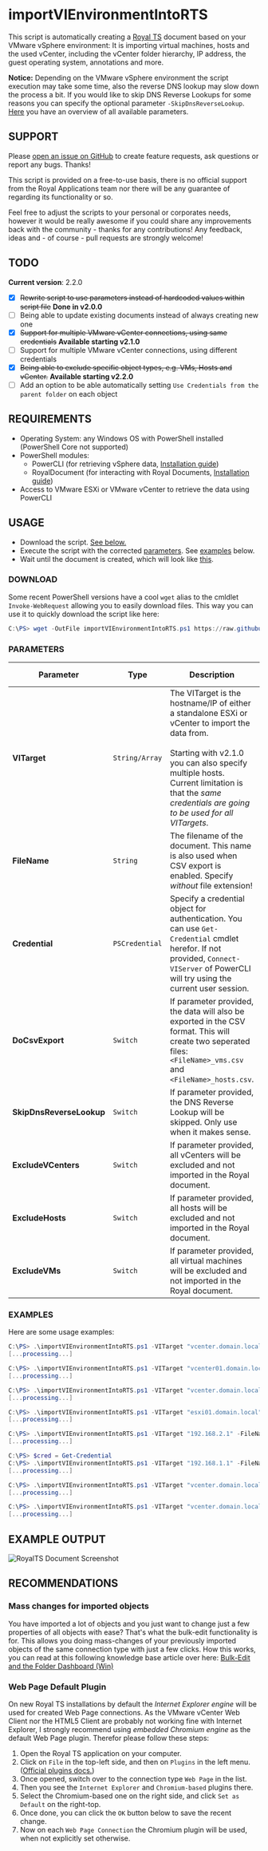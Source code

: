 # importVIEnvironmentIntoRTS

This script is automatically creating a [Royal TS](https://royalapplications.com/ts/win/features) document based on your VMware vSphere environment: It is importing virtual machines, hosts and the used vCenter, including the vCenter folder hierarchy, IP address, the guest operating system, annotations and more.

**Notice:** Depending on the VMware vSphere environment the script execution may take some time, also the reverse DNS lookup may slow down the process a bit. If you would like to skip DNS Reverse Lookups for some reasons you can specify the optional parameter `-SkipDnsReverseLookup`. [Here](#parameters) you have an overview of all available parameters.

## SUPPORT

Please [open an issue on GitHub](https://github.com/patschi/royalts-scripts/issues) to create feature requests, ask questions or report any bugs. Thanks!

This script is provided on a free-to-use basis, there is no official support from the Royal Applications team nor there will be any guarantee of regarding its functionality or so.

Feel free to adjust the scripts to your personal or corporates needs, however it would be really awesome if you could share any improvements back with the community - thanks for any contributions! Any feedback, ideas and - of course - pull requests are strongly welcome!

## TODO

**Current version**: 2.2.0

- [x] ~~Rewrite script to use parameters instead of hardcoded values within script file~~ **Done in v2.0.0**
- [ ] Being able to update existing documents instead of always creating new one
- [x] ~~Support for multiple VMware vCenter connections, using same credentials~~ **Available starting v2.1.0**
- [ ] Support for multiple VMware vCenter connections, using different credentials
- [x] ~~Being able to exclude specific object types, e.g. VMs, Hosts and vCenter.~~ **Available starting v2.2.0**
- [ ] Add an option to be able automatically setting `Use Credentials from the parent folder` on each object

## REQUIREMENTS

- Operating System: any Windows OS with PowerShell installed (PowerShell Core not supported)
- PowerShell modules:
  - PowerCLI (for retrieving vSphere data, [Installation guide](https://blogs.vmware.com/PowerCLI/2017/04/powercli-install-process-powershell-gallery.html))
  - RoyalDocument (for interacting with Royal Documents, [Installation guide](https://content.royalapplications.com/Help/RoyalTS/V4/index.html?scripting_gettingstarted.htm))
- Access to VMware ESXi or VMware vCenter to retrieve the data using PowerCLI

## USAGE

- Download the script. [See below.](#download)
- Execute the script with the corrected [parameters](#parameters). See [examples](#examples) below.
- Wait until the document is created, which will look like [this](#example-output).

### DOWNLOAD

Some recent PowerShell versions have a cool `wget` alias to the cmldlet `Invoke-WebRequest` allowing you to easily download files. This way you can use it to quickly download the script like here:

```powershell
C:\PS> wget -OutFile importVIEnvironmentIntoRTS.ps1 https://raw.githubusercontent.com/patschi/royalts-scripts/master/importVIEnvironmentIntoRTS/importVIEnvironmentIntoRTS.ps1
```

### PARAMETERS

| Parameter                 | Type           | Description | Required Version | Required   | Default   |
| ------------------------- | -------------- | ----------- | :--------------: | :--------: | :-------: |
| **VITarget**              | `String/Array` | The VITarget is the hostname/IP of either a standalone ESXi or vCenter to import the data from.<br/><br/>Starting with v2.1.0 you can also specify multiple hosts. Current limitation is that the _same credentials are going to be used for all VITargets_. | 2.0.0 | True | *None* |
| **FileName**              | `String`       | The filename of the document. This name is also used when CSV export is enabled. Specify *without* file extension! | 2.0.0 | False | *vmw_servers* |
| **Credential**            | `PSCredential` | Specify a credential object for authentication. You can use `Get-Credential` cmdlet herefor. If not provided, `Connect-VIServer` of PowerCLI will try using the current user session. | 2.0.0 | False | *None* |
| **DoCsvExport**           | `Switch`       | If parameter provided, the data will also be exported in the CSV format. This will create two seperated files: `<FileName>_vms.csv` and `<FileName>_hosts.csv`. | 2.0.0 | False | *False* |
| **SkipDnsReverseLookup**  | `Switch`       | If parameter provided, the DNS Reverse Lookup will be skipped. Only use when it makes sense. | 2.0.0 | False | *False* |
| **ExcludeVCenters**       | `Switch`       | If parameter provided, all vCenters will be excluded and not imported in the Royal document.| 2.2.0 | False | *False* |
| **ExcludeHosts**          | `Switch`       | If parameter provided, all hosts will be excluded and not imported in the Royal document.| 2.2.0 | False | *False* |
| **ExcludeVMs**            | `Switch`       | If parameter provided, all virtual machines will be excluded and not imported in the Royal document.| 2.2.0 | False | *False* |

### EXAMPLES

Here are some usage examples:

```powershell
C:\PS> .\importVIEnvironmentIntoRTS.ps1 -VITarget "vcenter.domain.local" -FileName "vi_servers"
[...processing...]

C:\PS> .\importVIEnvironmentIntoRTS.ps1 -VITarget "vcenter01.domain.local","vcenter02.domain.local" -FileName "vi_servers"
[...processing...]

C:\PS> .\importVIEnvironmentIntoRTS.ps1 -VITarget "vcenter.domain.local" -FileName "vi_servers" -DoCsvExport
[...processing...]

C:\PS> .\importVIEnvironmentIntoRTS.ps1 -VITarget "esxi01.domain.local","vcenter02.domain.local" -FileName "esxi_vms" -Credential (Get-Credential)
[...processing...]

C:\PS> .\importVIEnvironmentIntoRTS.ps1 -VITarget "192.168.2.1" -FileName "servers" -Credential (Get-Credential) -DoCsvExport -SkipDnsReverseLookup
[...processing...]

C:\PS> $cred = Get-Credential
C:\PS> .\importVIEnvironmentIntoRTS.ps1 -VITarget "192.168.1.1" -FileName "servers_IPonly" -Credential $cred -SkipDnsReverseLookup
[...processing...]

C:\PS> .\importVIEnvironmentIntoRTS.ps1 -VITarget "vcenter.domain.local" -ExcludeVCenters -ExcludeHosts
[...processing...]

C:\PS> .\importVIEnvironmentIntoRTS.ps1 -VITarget "vcenter.domain.local" -ExcludeVMs -SkipDnsReverseLookup
[...processing...]
```

## EXAMPLE OUTPUT

![RoyalTS Document Screenshot](https://raw.githubusercontent.com/patschi/royalts-scripts/master/screenshots/importVIEnvironmentIntoRTS-rtsdoc-1.png "Royal TS Document Screenshot")

## RECOMMENDATIONS

### Mass changes for imported objects

You have imported a lot of objects and you just want to change just a few properties of all objects with ease? That's what the bulk-edit functionality is for. This allows you doing mass-changes of your previously imported objects of the same connection type with just a few clicks. How this works, you can read at this following knowledge base article over here: [Bulk-Edit and the Folder Dashboard (Win)](https://www.royalapplications.com/go/kb-ts-win-bulkedit)

### Web Page Default Plugin

On new Royal TS installations by default the *Internet Explorer engine* will be used for created Web Page connections. As the VMware vCenter Web Client nor the HTML5 Client are probably not working fine with Internet Explorer, I strongly recommend using *embedded Chromium engine* as the default Web Page plugin. Therefor please follow these steps:

1. Open the Royal TS application on your computer.
2. Click on `File` in the top-left side, and then on `Plugins` in the left menu. ([Official plugins docs.](https://content.royalapplications.com/Help/RoyalTS/V4/index.html?introduction_plugins.htm))
3. Once opened, switch over to the connection type `Web Page` in the list.
4. Then you see the `Internet Explorer` and `Chromium-based` plugins there.
5. Select the Chromium-based one on the right side, and click `Set as Default` on the right-top.
6. Once done, you can click the `OK` button below to save the recent change.
7. Now on each `Web Page Connection` the Chromium plugin will be used, when not explicitly set otherwise.
